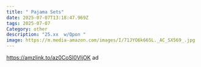 ```yaml
---
title: " Pajama Sets"
date: 2025-07-07T13:18:47.969Z
tags: 2025-07-07
Category: other
description: "25.xx  w/Qpon "
image: https://m.media-amazon.com/images/I/71JYO6k665L._AC_SX569_.jpg
---
```

https://amzlink.to/az0CoSl0VljOK ad